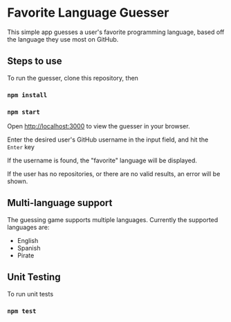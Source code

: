 # Favorite Language Guesser

This simple app guesses a user's favorite programming language, based off the language they use most on GitHub.

## Steps to use

To run the guesser, clone this repository, then 

### `npm install`
### `npm start`

Open [http://localhost:3000](http://localhost:3000) to view the guesser in your browser.

Enter the desired user's GitHub username in the input field, and hit the `Enter` key

If the username is found, the "favorite" language will be displayed.

If the user has no repositories, or there are no valid results, an error will be shown.

## Multi-language support
The guessing game supports multiple languages. Currently the supported languages are:
 * English
 * Spanish
 * Pirate

## Unit Testing
To run unit tests

### `npm test`
